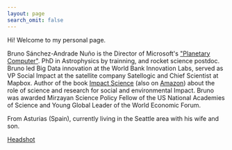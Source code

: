 ```yaml
---
layout: page
search_omit: false
---
```



Hi! Welcome to my personal page.

Bruno Sánchez-Andrade Nuño is the Director of Microsoft's ["Planetary Computer"](https://planetarycomputer.microsoft.com/). PhD in Astrophysics by trainning, and rocket science postdoc. Bruno led Big Data innovation at the World Bank Innovation Labs, served as VP Social Impact at the satellite company Satellogic and Chief Scientist at Mapbox. Author of the book [Impact Science](https://book.impactscience.dev) (also on [Amazon](https://www.amazon.com/gp/product/B07SN1L4L2/ref=dbs_a_def_rwt_bibl_vppi_i1)) about the role of science and research for social and environmental Impact. Bruno was awarded Mirzayan Science Policy Fellow of the US National Academies of Science and Young Global Leader of the World Economic Forum. 

From Asturias (Spain), currently living in the Seattle area with his wife and son.

[Headshot](https://brunosan.eu/media/GFC2017s.jpg)
